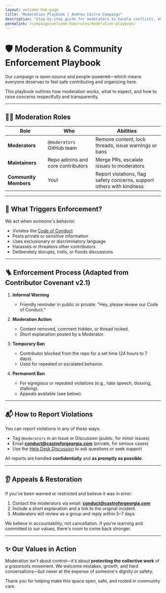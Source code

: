 ```yaml
---
layout: welcome-hub-page
title: "Moderation Playbook | Andres Castro Campaign"
description: "Step-by-step guide for moderators to handle conflicts, enforce rules, and maintain a welcoming environment in our open-source community."
permalink: /campaign/welcome-hub/rules/moderation-playbook/
---
```


# 🛡️ Moderation & Community Enforcement Playbook

Our campaign is open-source and people-powered—which means everyone deserves to feel safe contributing and organizing here.

This playbook outlines how moderation works, what to expect, and how to raise concerns respectfully and transparently.

---

## 🧑‍⚖️ Moderation Roles

| Role | Who | Abilities |
|------|-----|-----------|
| **Moderators** | `@moderators` GitHub team | Remove content, lock threads, issue warnings or bans |
| **Maintainers** | Repo admins and core contributors | Merge PRs, escalate issues to moderators |
| **Community Members** | You! | Report violations, flag safety concerns, support others with kindness |

---

## 🚨 What Triggers Enforcement?

We act when someone's behavior:
- Violates the [Code of Conduct](./code-of-conduct.md)
- Posts private or sensitive information
- Uses exclusionary or discriminatory language
- Harasses or threatens other contributors
- Deliberately disrupts, trolls, or floods discussions

---

## 🪜 Enforcement Process (Adapted from Contributor Covenant v2.1)

1. **Informal Warning**  
   - Friendly reminder in public or private: "Hey, please review our Code of Conduct."

2. **Moderation Action**  
   - Content removed, comment hidden, or thread locked.  
   - Short explanation posted by a Moderator.

3. **Temporary Ban**  
   - Contributor blocked from the repo for a set time (24 hours to 7 days).  
   - Used for repeated or escalated behavior.

4. **Permanent Ban**  
   - For egregious or repeated violations (e.g., hate speech, doxxing, stalking).  
   - Appeals available (see below).

---

## 📬 How to Report Violations

You can report violations in any of these ways:

- Tag `@moderators` in an Issue or Discussion (public, for minor issues)
- Email **conduct@castroforgeorgia.com** (private, for serious cases)
- Use the [Help Desk Discussion](https://github.com/CastroForGeorgia/campaign/discussions/categories/help-desk) to ask questions or seek support

All reports are handled **confidentially** and **as promptly as possible**.

---

## 👂 Appeals & Restoration

If you've been warned or restricted and believe it was in error:

1. Contact the moderators via email: **conduct@castroforgeorgia.com**
2. Include a short explanation and a link to the original incident.
3. Moderators will review as a group and reply within 5–7 days.

We believe in accountability, not cancellation. If you're learning and committed to our values, there's room to come back stronger.

---

## ✨ Our Values in Action

Moderation isn't about control—it's about **protecting the collective work** of a grassroots movement. We welcome mistakes, growth, and hard conversations—but never at the expense of someone's dignity or safety.

Thank you for helping make this space open, safe, and rooted in community care.
